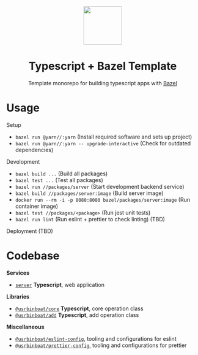 <div align="center">
  <a href="https://github.com/pedrobarco/typescript-bazel-template">
    <img width="100px" height="auto" src="https://blog.bazel.build/images/bazel-icon.svg" />
  </a>
  <br>
  <h1>Typescript + Bazel Template</h1>
  <p>
    Template monorepo for building typescript apps with <a href="https://bazel.build">Bazel</a>
  </p>
</div>

# Usage

Setup

- `bazel run @yarn//:yarn` (Install required software and sets up project)
- `bazel run @yarn//:yarn -- upgrade-interactive` (Check for outdated dependencies)

Development

- `bazel build ...` (Build all packages)
- `bazel test ...` (Test all packages)
- `bazel run //packages/server` (Start development backend service)
- `bazel build //packages/server:image` (Build server image)
- `docker run --rm -i -p 8080:8080 bazel/packages/server:image` (Run container image)
- `bazel test //packages/<package>` (Run jest unit tests)
- `bazel run lint` (Run eslint + prettier to check linting) (TBD)

Deployment (TBD)

# Codebase

**Services**

- [`server`](packages/server) **Typescript**, web application

**Libraries**

- [`@usrbinboat/core`](packages/core) **Typescript**, core operation class
- [`@usrbinboat/add`](packages/add) **Typescript**, add operation class

**Miscellaneous**

- [`@usrbinboat/eslint-config`](packages/eslint-config), tooling and configurations for eslint
- [`@usrbinboat/prettier-config`](packages/prettier-config), tooling and configurations for prettier

